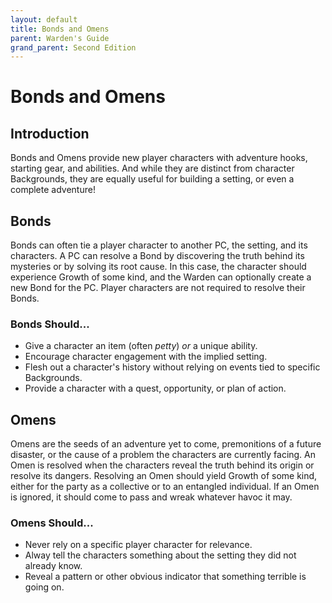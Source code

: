```yaml
---
layout: default
title: Bonds and Omens
parent: Warden's Guide 
grand_parent: Second Edition
---
```


# Bonds and Omens

## Introduction

Bonds and Omens provide new player characters with adventure hooks, starting gear, and abilities. And while they are distinct from character Backgrounds, they are equally useful for building a setting, or even a complete adventure!

## Bonds

Bonds can often tie a player character to another PC, the setting, and its characters. A PC can resolve a Bond by discovering the truth behind its mysteries or by solving its root cause. In this case, the character should experience Growth of some kind, and the Warden can optionally create a new Bond for the PC. Player characters are not required to resolve their Bonds. 

### Bonds Should...

- Give a character an item (often _petty_) _or_ a unique ability.
- Encourage character engagement with the implied setting.
- Flesh out a character's history without relying on events tied to specific Backgrounds. 
- Provide a character with a quest, opportunity, or plan of action. 

## Omens

Omens are the seeds of an adventure yet to come, premonitions of a future disaster, or the cause of a problem the characters are currently facing. An Omen is resolved when the characters reveal the truth behind its origin or resolve its dangers. Resolving an Omen should yield Growth of some kind, either for the party as a collective or to an entangled individual. If an Omen is ignored, it should come to pass and wreak whatever havoc it may.

### Omens Should...

- Never rely on a specific player character for relevance.
- Alway tell the characters something about the setting they did not already know.
- Reveal a pattern or other obvious indicator that something terrible is going on. 